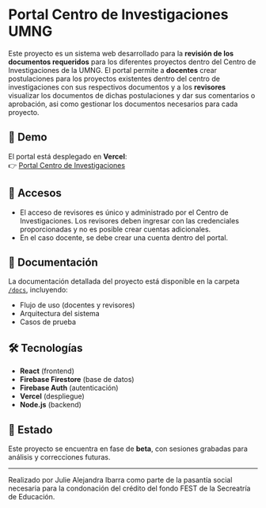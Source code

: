 # Portal Centro de Investigaciones UMNG

Este proyecto es un sistema web desarrollado para la **revisión de los documentos requeridos** para los diferentes proyectos dentro del Centro de Investigaciones de la UMNG.
El portal permite a **docentes** crear postulaciones para los proyectos existentes dentro del centro de investigaciones con sus respectivos documentos y a los **revisores** visualizar los documentos de dichas postulaciones y dar sus comentarios o aprobación, asi como gestionar los documentos necesarios para cada proyecto.

## 🚀 Demo
El portal está desplegado en **Vercel**:  
👉 [Portal Centro de Investigaciones](https://portal-centro-investigaciones-umng.vercel.app/)

## 🔑 Accesos
- El acceso de revisores es único y administrado por el Centro de Investigaciones. Los revisores deben ingresar con las credenciales proporcionadas y no es posible crear cuentas adicionales.
- En el caso docente, se debe crear una cuenta dentro del portal.

## 📂 Documentación
La documentación detallada del proyecto está disponible en la carpeta [`/docs`](./docs), incluyendo:
- Flujo de uso (docentes y revisores)
- Arquitectura del sistema
- Casos de prueba

## 🛠️ Tecnologías
- **React** (frontend)
- **Firebase Firestore** (base de datos)
- **Firebase Auth** (autenticación)
- **Vercel** (despliegue)
- **Node.js** (backend)

## 📌 Estado
Este proyecto se encuentra en fase de **beta**, con sesiones grabadas para análisis y correcciones futuras.

---

Realizado por Julie Alejandra Ibarra como parte de la pasantía social necesaria para la condonación del crédito del fondo FEST de la Secreatría de Educación.
